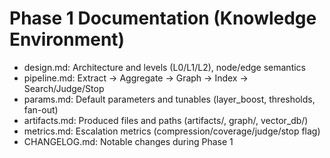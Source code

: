 # Phase 1 Documentation (Knowledge Environment)

- design.md: Architecture and levels (L0/L1/L2), node/edge semantics
- pipeline.md: Extract → Aggregate → Graph → Index → Search/Judge/Stop
- params.md: Default parameters and tunables (layer_boost, thresholds, fan-out)
- artifacts.md: Produced files and paths (artifacts/, graph/, vector_db/)
- metrics.md: Escalation metrics (compression/coverage/judge/stop flag)
- CHANGELOG.md: Notable changes during Phase 1


